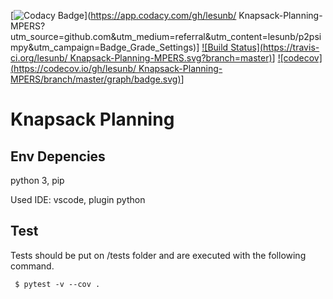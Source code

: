 [![Codacy Badge](https://api.codacy.com/project/badge/Grade/b9b2abf80de34584a596147b099f4473)](https://app.codacy.com/gh/lesunb/
Knapsack-Planning-MPERS?utm_source=github.com&utm_medium=referral&utm_content=lesunb/p2psimpy&utm_campaign=Badge_Grade_Settings)]
[![Build Status](https://travis-ci.org/lesunb/
Knapsack-Planning-MPERS.svg?branch=master)](https://travis-ci.org/lesunb/p2psimpy)]
[![codecov](https://codecov.io/gh/lesunb/
Knapsack-Planning-MPERS/branch/master/graph/badge.svg)](https://codecov.io/gh/lesunb/Knapsack-Planning-MPERS)]

Knapsack Planning
=============

Env Depencies
-------------
python 3, pip

Used IDE: vscode, plugin python

Test
----

Tests should be put on /tests folder and are executed with the following command.

```console
 $ pytest -v --cov .
```
